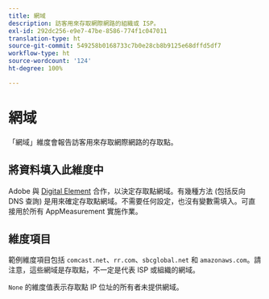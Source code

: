 ```yaml
---
title: 網域
description: 訪客用來存取網際網路的組織或 ISP。
exl-id: 292dc256-e9e7-47be-8586-774f1c047011
translation-type: ht
source-git-commit: 549258b0168733c7b0e28cb8b9125e68dffd5df7
workflow-type: ht
source-wordcount: '124'
ht-degree: 100%

---
```


# 網域

「網域」維度會報告訪客用來存取網際網路的存取點。

## 將資料填入此維度中

Adobe 與 [Digital Element](https://www.digitalelement.com/) 合作，以決定存取點網域。有幾種方法 (包括反向 DNS 查詢) 是用來確定存取點網域。不需要任何設定，也沒有變數需填入。可直接用於所有 AppMeasurement 實施作業。

## 維度項目

範例維度項目包括 `comcast.net`、`rr.com`、`sbcglobal.net` 和 `amazonaws.com`。請注意，這些網域是存取點，不一定是代表 ISP 或組織的網域。

`None` 的維度值表示存取點 IP 位址的所有者未提供網域。
